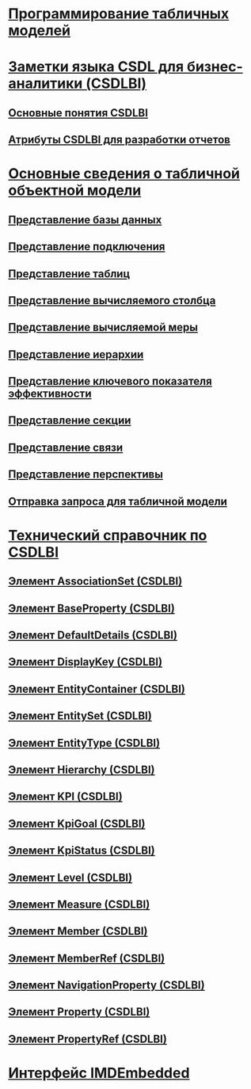 # [Программирование табличных моделей](tabular-model-programming-for-compatibility-levels-1050-through-1103.md)
# [Заметки языка CSDL для бизнес-аналитики (CSDLBI)](csdl-annotations-for-business-intelligence-csdlbi.md)
## [Основные понятия CSDLBI](csdlbi-concepts.md)
## [Атрибуты CSDLBI для разработки отчетов](csdlbi-attributes-for-report-design.md)
# [Основные сведения о табличной объектной модели](representation/understanding-tabular-object-model-at-levels-1050-through-1103.md)
## [Представление базы данных](representation/database-representation-tabular.md)
## [Представление подключения](representation/connection-representation-tabular.md)
## [Представление таблиц](representation/tables-representation-tabular.md)
## [Представление вычисляемого столбца](representation/tables-calculated-column-representation.md)
## [Представление вычисляемой меры](representation/tables-calculated-measure-representation.md)
## [Представление иерархии](representation/tables-hierarchy-representation.md)
## [Представление ключевого показателя эффективности](representation/tables-key-performance-indicator-representation.md)
## [Представление секции](representation/tables-partition-representation.md)
## [Представление связи](representation/relationship-representation-tabular.md)
## [Представление перспективы](representation/perspective-representation-tabular.md)
## [Отправка запроса для табличной модели](representation/querying-a-tabular-model.md)
# [Технический справочник по CSDLBI](conceptual-schema-definition-language-csdl/technical-reference-for-bi-annotations-to-csdl.md)
## [Элемент AssociationSet (CSDLBI)](conceptual-schema-definition-language-csdl/associationset-element-csdlbi.md)
## [Элемент BaseProperty (CSDLBI)](conceptual-schema-definition-language-csdl/baseproperty-element-csdlbi.md)
## [Элемент DefaultDetails (CSDLBI)](conceptual-schema-definition-language-csdl/defaultdetails-element-csdlbi.md)
## [Элемент DisplayKey (CSDLBI)](conceptual-schema-definition-language-csdl/displaykey-element-csdlbi.md)
## [Элемент EntityContainer (CSDLBI)](conceptual-schema-definition-language-csdl/entitycontainer-element-csdlbi.md)
## [Элемент EntitySet (CSDLBI)](conceptual-schema-definition-language-csdl/entityset-element-csdlbi.md)
## [Элемент EntityType (CSDLBI)](conceptual-schema-definition-language-csdl/entitytype-element-csdlbi.md)
## [Элемент Hierarchy (CSDLBI)](conceptual-schema-definition-language-csdl/hierarchy-element-csdlbi.md)
## [Элемент KPI (CSDLBI)](conceptual-schema-definition-language-csdl/kpi-element-csdlbi.md)
## [Элемент KpiGoal (CSDLBI)](conceptual-schema-definition-language-csdl/kpigoal-element-csdlbi.md)
## [Элемент KpiStatus (CSDLBI)](conceptual-schema-definition-language-csdl/kpistatus-element-csdlbi.md)
## [Элемент Level (CSDLBI)](conceptual-schema-definition-language-csdl/level-element-csdlbi.md)
## [Элемент Measure (CSDLBI)](conceptual-schema-definition-language-csdl/measure-element-csdlbi.md)
## [Элемент Member (CSDLBI)](conceptual-schema-definition-language-csdl/member-element-csdlbi.md)
## [Элемент MemberRef (CSDLBI)](conceptual-schema-definition-language-csdl/memberref-element-csdlbi.md)
## [Элемент NavigationProperty (CSDLBI)](conceptual-schema-definition-language-csdl/navigationproperty-element-csdlbi.md)
## [Элемент Property (CSDLBI)](conceptual-schema-definition-language-csdl/property-element-csdlbi.md)
## [Элемент PropertyRef (CSDLBI)](conceptual-schema-definition-language-csdl/propertyref-element-csdlbi.md)
# [Интерфейс IMDEmbedded](imdembeddeddata-interface.md)
